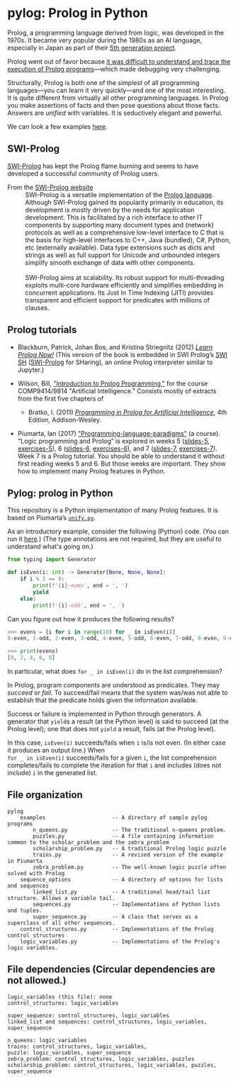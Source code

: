 # pylog: Prolog in Python

Prolog, a programming language derived from logic, was developed in the 1970s. It became very popular during the 1980s as an AI language, especially in Japan as part of their [5th generation project](https://www.nytimes.com/1992/06/05/business/fifth-generation-became-japan-s-lost-generation.html). 

Prolog went out of favor because [it was difficult to understand and trace the execution of Prolog programs](https://synthese.wordpress.com/2010/08/21/prologs-death/)—which made debugging very challenging.

Structurally, Prolog is both one of the simplest of all programming languages—you can learn it very quickly—and one of the most interesting. It is quite different from virtually all other programming languages. In Prolog you make assertions of facts and then pose questions about those facts. Answers are *unified* with variables.  It is seductively elegant and powerful. 

We can look a few examples [here](https://swish.swi-prolog.org/p/kb_rja.pl).

## SWI-Prolog

[SWI-Prolog](http://www.swi-prolog.org/) has kept the Prolog flame burning and seems to have developed a successful community of Prolog users.

<dl>
<dt>From the <a href="http://www.swi-prolog.org/features.html">SWI-Prolog website</a></dt>
<dd> SWI-Prolog is a versatile implementation of the <a href="https://en.wikipedia.org/wiki/Prolog">Prolog language</a>. Although SWI-Prolog gained its popularity primarily in education, its development is mostly driven by the needs for application development. This is facilitated by a rich interface to other IT components by supporting many document types and (network) protocols as well as a comprehensive low-level interface to C that is the basis for high-level interfaces to C++, Java (bundled), C#, Python, etc (externally available). Data type extensions such as dicts and strings as well as full support for Unicode and unbounded integers simplify smooth exchange of data with other components.<br /><br />
SWI-Prolog aims at scalability. Its robust support for multi-threading exploits multi-core hardware efficiently and simplifies embedding in concurrent applications. Its Just In Time Indexing (JITI) provides transparent and efficient support for predicates with millions of clauses.</dd>
</dl>

## Prolog tutorials

* Blackburn, Patrick, Johan Bos, and Kristina Striegnitz (2012) [*Learn Prolog Now!*](http://lpn.swi-prolog.org/lpnpage.php?pageid=online) (This version of the book is embedded in SWI Prolog’s [SWI SH](http://swish.swi-prolog.org/) ([SWI-Prolog](http://www.swi-prolog.org/) for SHaring), an online Prolog interpreter similar to Jupyter.)

* Wilson, Bill, ["Introduction to Prolog Programming,"](http://www.cse.unsw.edu.au/~billw/cs9414/notes/prolog/intro.html) for the course COMP9414/9814 "Artificial Intelligence." Consists mostly of extracts from the first five chapters of 

  * Bratko, I. (2011) [*Programming in Prolog for Artificial Intelligence*](https://www.amazon.com/gp/product/0321417461/ref=dbs_a_def_rwt_hsch_vapi_taft_p1_i0), 4th Edition, Addison-Wesley.
 
* Piumarta, Ian (2017) ["Programming-language-paradigms"](http://www.ritsumei.ac.jp/~piumarta/pl/) (a course).  “Logic programming and Prolog” is explored in weeks 5 ([slides-5](http://www.ritsumei.ac.jp/~piumarta/pl/slides/PL-05.pdf), [exercises-5](http://www.ritsumei.ac.jp/~piumarta/pl/ex/PL-05-ex.pdf)), 6 ([slides-6](http://www.ritsumei.ac.jp/~piumarta/pl/slides/PL-06.pdf), [exercises-6](http://www.ritsumei.ac.jp/~piumarta/pl/ex/PL-06-ex.pdf)), and 7 ([slides-7](http://www.ritsumei.ac.jp/~piumarta/pl/slides/PL-07.pdf), [exercises-7](http://www.ritsumei.ac.jp/~piumarta/pl/ex/PL-07-ex.pdf)). Week 7 is a Prolog tutorial. You should be able to understand it without first reading weeks 5 and 6. But those weeks are important. They show how to  implement many Prolog features in Python.

## Pylog: prolog in Python
This repository is a Python implementation of many Prolog features. It is based on Piumarta’s [`unify.py`](http://www.ritsumei.ac.jp/~piumarta/pl/src/unify.py).

As an introductory example, consider the following (Python) code. (You can run it [here](https://colab.research.google.com/drive/1BkWBGY0GpOYqHLpyylzbPU9OLdyqxSmk).) (The type annotations are not required, but they are useful to understand what's going on.)

```python
from typing import Generator

def isEven(i: int) -> Generator[None, None, None]:
    if i % 2 == 0:
        print(f'{i}-even', end = ', ')
        yield 
    else:
        print(f'{i}-odd', end = ', ')
```
Can you figure out how it produces the following results? 
```python
>>> evens = [i for i in range(10) for _ in isEven(i)] 
0-even, 1-odd, 2-even, 3-odd, 4-even, 5-odd, 6-even, 7-odd, 8-even, 9-odd,

>>> print(evens)
[0, 2, 4, 6, 8] 
```
In particular, what does `for _ in isEven(i)` do in the list comprehension?

In Prolog, program components are understood as predicates. They may *succeed* or *fail*. To succeed/fail means that the system was/was not able to establish that the predicate holds given the information available. 

Success or failure is implemented in Python through generators. A generator that `yield`s a result (at the Python level) is said to succeed (at the Prolog level); one that does not `yield` a result, fails (at the Prolog level).

In this case, `isEven(i)` succeeds/fails when `i` is/is not even. (In either case it produces an output line.) When<br />`for _ in isEven(i)` succeeds/fails for a given `i`, the list comprehension completes/fails to complete the iteration for that `i` and includes (does not include) `i` in the generated list.  

## File organization 

```
pylog
    examples                     -- A directory of sample pylog programs
        n_queens.py              -- The traditional n-queens problem.
        puzzles.py               -- A file containing information common to the scholar_problem and the zebra_problem
        scholarship_problem.py   -- A traditional Prolog logic puzzle
        trains.py                -- A revised version of the example in Piumarta
        zebra_problem.py         -- The well-known logic puzzle often solved with Prolog
    sequence_options             -- A directory of options for lists and sequences
        linked_list.py           -- A traditional head/tail list structure. Allows a variable tail.
        sequences.py             -- Implementations of Python lists and tuples.
        super_sequence.py        -- A class that serves as a superclass of all other sequences.
    control_structures.py        -- Implementations of the Prolog control structures
    logic_variables.py           -- Implementations of the Prolog's logic variables.
```

## File dependencies (Circular dependencies are not allowed.)

```
logic_variables (this file): none
control_structures: logic_variables

super_sequence: control_structures, logic_variables
linked_list and sequences: control_structures, logic_variables, super_sequence

n_queens: logic_variables
trains: control_structures, logic_variables, 
puzzle: logic_variables, super_sequence
zebra_problem: control_structures, logic_variables, puzzles
scholarship_problem: control_structures, logic_variables, puzzles, super_sequence

```
